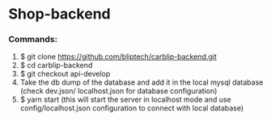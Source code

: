 # Shop-backend

### Commands:
1. $ git clone https://github.com/bliptech/carblip-backend.git
2. $ cd carblip-backend
3. $ git checkout api-develop
4. Take the db dump of the database and add it in the local mysql database (check dev.json/ localhost.json for database configuration)
5. $ yarn start (this will start the server in localhost mode and use config/localhost.json configuration to connect with local database)
